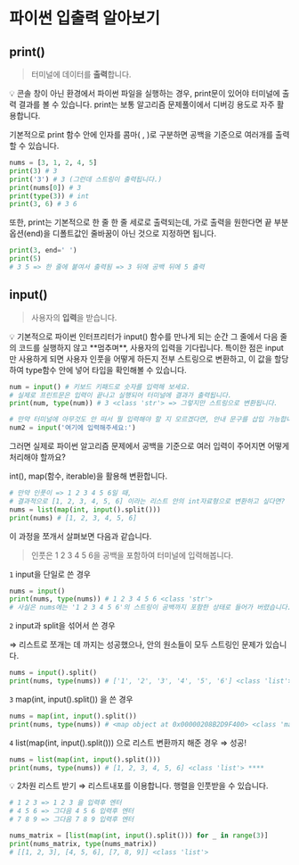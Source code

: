 # 파이썬 입출력 알아보기

## print()

> 터미널에 데이터를 **출력**합니다.
> 

<aside>
💡 콘솔 창이 아닌 환경에서 파이썬 파일을 실행하는 경우, print문이 있어야 터미널에 출력 결과를 볼 수 있습니다. print는 보통 알고리즘 문제풀이에서 디버깅 용도로 자주 활용합니다.

</aside>

기본적으로 print 함수 안에 인자를 콤마( , )로 구분하면 공백을 기준으로 여러개를 출력할 수 있습니다.

```python
nums = [3, 1, 2, 4, 5]
print(3) # 3
print('3') # 3 (그런데 스트링이 출력됩니다.)
print(nums[0]) # 3
print(type(3)) # int
print(3, 6) # 3 6
```

또한, print는 기본적으로 한 줄 한 줄 세로로 출력되는데, 가로 출력을 원한다면 끝 부분 옵션(end)을 디폴트값인 줄바꿈이 아닌 것으로 지정하면 됩니다.

```python
print(3, end=' ')
print(5)
# 3 5 => 한 줄에 붙여서 출력됨 => 3 뒤에 공백 뒤에 5 출력
```

## input()

> 사용자의 **입력**을 받습니다.
> 

<aside>
💡 기본적으로 파이썬 인터프리터가 input() 함수를 만나게 되는 순간 그 줄에서 다음 줄의 코드를 실행하지 않고 **멈추며**, 사용자의 입력을 기다립니다. 특이한 점은 input만 사용하게 되면 사용자 인풋을 어떻게 하든지 전부 스트링으로 변환하고, 이 값을 할당하여 type함수 안에 넣어 타입을 확인해볼 수 있습니다.

</aside>

```python
num = input() # 키보드 키패드로 숫자를 입력해 보세요.
# 실제로 프린트문은 입력이 끝나고 실행되어 터미널에 결과가 출력됩니다.
print(num, type(num)) # 3 <class 'str'> => 그렇지만 스트링으로 변환됩니다.

# 만약 터미널에 아무것도 안 떠서 뭘 입력해야 할 지 모르겠다면, 안내 문구를 삽입 가능합니다.
num2 = input('여기에 입력해주세요:')
```

그러면 실제로 파이썬 알고리즘 문제에서 공백을 기준으로 여러 입력이 주어지면 어떻게 처리해야 할까요?

int(), map(함수, iterable)을 활용해 변환합니다.

```python
# 만약 인풋이 => 1 2 3 4 5 6일 때, 
# 결과적으로 [1, 2, 3, 4, 5, 6] 이라는 리스트 안의 int자료형으로 변환하고 싶다면?
nums = list(map(int, input().split()))
print(nums) # [1, 2, 3, 4, 5, 6]
```

이 과정을 쪼개서 살펴보면 다음과 같습니다.

> 인풋은 1 2 3 4 5 6을 공백을 포함하여 터미널에 입력해봅니다.
> 

`1` input을 단일로 쓴 경우

```python
nums = input() 
print(nums, type(nums)) # 1 2 3 4 5 6 <class 'str'>
# 사실은 nums에는 '1 2 3 4 5 6'의 스트링이 공백까지 포함한 상태로 들어가 버렸습니다.
```

`2` input과 split을 섞어서 쓴 경우 

⇒ 리스트로 쪼개는 데 까지는 성공했으나, 안의 원소들이 모두 스트링인 문제가 있습니다.

```python
nums = input().split()
print(nums, type(nums)) # ['1', '2', '3', '4', '5', '6'] <class 'list'>
```

`3` map(int, input().split()) 을 쓴 경우

```python
nums = map(int, input().split())
print(nums, type(nums)) # <map object at 0x00000208B2D9F400> <class 'map'>
```

`4` list(map(int, input().split())) 으로 리스트 변환까지 해준 경우 ⇒ 성공!

```python
nums = list(map(int, input().split()))
print(nums, type(nums)) # [1, 2, 3, 4, 5, 6] <class 'list'> ****
```

<aside>
💡 2차원 리스트 받기 ⇒ 리스트내포를 이용합니다. 행렬을 인풋받을 수 있습니다.

</aside>

```python
# 1 2 3 => 1 2 3 을 입력후 엔터
# 4 5 6 => 그다음 4 5 6 입력후 엔터
# 7 8 9 => 그다음 7 8 9 입력후 엔터

nums_matrix = [list(map(int, input().split())) for _ in range(3)]
print(nums_matrix, type(nums_matrix))
# [[1, 2, 3], [4, 5, 6], [7, 8, 9]] <class 'list'>
```